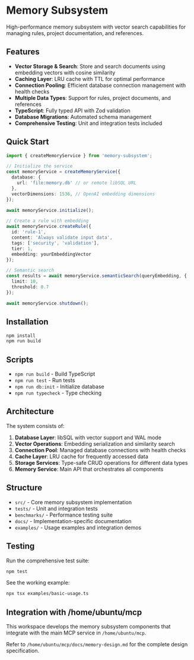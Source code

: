 # Memory Subsystem

High-performance memory subsystem with vector search capabilities for managing rules, project documentation, and references.

## Features

- **Vector Storage & Search**: Store and search documents using embedding vectors with cosine similarity
- **Caching Layer**: LRU cache with TTL for optimal performance
- **Connection Pooling**: Efficient database connection management with health checks
- **Multiple Data Types**: Support for rules, project documents, and references
- **TypeScript**: Fully typed API with Zod validation
- **Database Migrations**: Automated schema management
- **Comprehensive Testing**: Unit and integration tests included

## Quick Start

```typescript
import { createMemoryService } from 'memory-subsystem';

// Initialize the service
const memoryService = createMemoryService({
  database: {
    url: 'file:memory.db' // or remote libSQL URL
  },
  vectorDimensions: 1536, // OpenAI embedding dimensions
});

await memoryService.initialize();

// Create a rule with embedding
await memoryService.createRule({
  id: 'rule-1',
  content: 'Always validate input data',
  tags: ['security', 'validation'],
  tier: 1,
  embedding: yourEmbeddingVector
});

// Semantic search
const results = await memoryService.semanticSearch(queryEmbedding, {
  limit: 10,
  threshold: 0.7
});

await memoryService.shutdown();
```

## Installation

```bash
npm install
npm run build
```

## Scripts

- `npm run build` - Build TypeScript
- `npm run test` - Run tests
- `npm run db:init` - Initialize database
- `npm run typecheck` - Type checking

## Architecture

The system consists of:

1. **Database Layer**: libSQL with vector support and WAL mode
2. **Vector Operations**: Embedding serialization and similarity search
3. **Connection Pool**: Managed database connections with health checks
4. **Cache Layer**: LRU cache for frequently accessed data
5. **Storage Services**: Type-safe CRUD operations for different data types
6. **Memory Service**: Main API that orchestrates all components

## Structure
- `src/` - Core memory subsystem implementation
- `tests/` - Unit and integration tests  
- `benchmarks/` - Performance testing suite
- `docs/` - Implementation-specific documentation
- `examples/` - Usage examples and integration demos

## Testing

Run the comprehensive test suite:

```bash
npm test
```

See the working example:

```bash
npx tsx examples/basic-usage.ts
```

## Integration with /home/ubuntu/mcp
This workspace develops the memory subsystem components that integrate with the main MCP service in `/home/ubuntu/mcp`.

Refer to `/home/ubuntu/mcp/docs/memory-design.md` for the complete design specification.